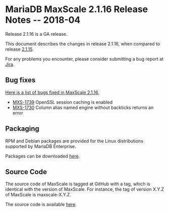 # MariaDB MaxScale 2.1.16 Release Notes -- 2018-04

Release 2.1.16 is a GA release.

This document describes the changes in release 2.1.16, when compared
to release [2.1.15](MaxScale-2.1.15-Release-Notes.md).

For any problems you encounter, please consider submitting a bug report at
[Jira](https://jira.mariadb.org).

## Bug fixes

[Here is a list of bugs fixed in MaxScale 2.1.16.](https://jira.mariadb.org/issues/?jql=project%20%3D%20MXS%20AND%20issuetype%20%3D%20Bug%20AND%20status%20%3D%20Closed%20AND%20fixVersion%20%3D%202.1.16)

* [MXS-1739](https://jira.mariadb.org/browse/MXS-1739) OpenSSL session caching is enabled
* [MXS-1730](https://jira.mariadb.org/browse/MXS-1730) Column alias named engine without backticks returns an error

## Packaging

RPM and Debian packages are provided for the Linux distributions supported by
MariaDB Enterprise.

Packages can be downloaded [here](https://mariadb.com/resources/downloads).

## Source Code

The source code of MaxScale is tagged at GitHub with a tag, which is identical
with the version of MaxScale. For instance, the tag of version X.Y.Z of MaxScale
is maxscale-X.Y.Z.

The source code is available [here](https://github.com/mariadb-corporation/MaxScale).
